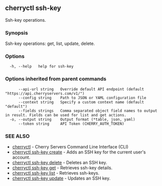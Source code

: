 ## cherryctl ssh-key

Ssh-key operations.

### Synopsis

Ssh-key operations: get, list, update, delete.

### Options

```
  -h, --help   help for ssh-key
```

### Options inherited from parent commands

```
      --api-url string   Override default API endpoint (default "https://api.cherryservers.com/v1/")
      --config string    Path to JSON or YAML configuration file
      --context string   Specify a custom context name (default "default")
      --fields strings   Comma separated object field names to output in result. Fields can be used for list and get actions.
  -o, --output string    Output format (*table, json, yaml)
      --token string     API Token (CHERRY_AUTH_TOKEN)
```

### SEE ALSO

* [cherryctl](cherryctl.md)	 - Cherry Servers Command Line Interface (CLI)
* [cherryctl ssh-key create](cherryctl_ssh-key_create.md)	 - Adds an SSH key for the current user's account.
* [cherryctl ssh-key delete](cherryctl_ssh-key_delete.md)	 - Deletes an SSH key.
* [cherryctl ssh-key get](cherryctl_ssh-key_get.md)	 - Retrieves ssh-key details.
* [cherryctl ssh-key list](cherryctl_ssh-key_list.md)	 - Retrieves ssh-keys.
* [cherryctl ssh-key update](cherryctl_ssh-key_update.md)	 - Updates an SSH key.

